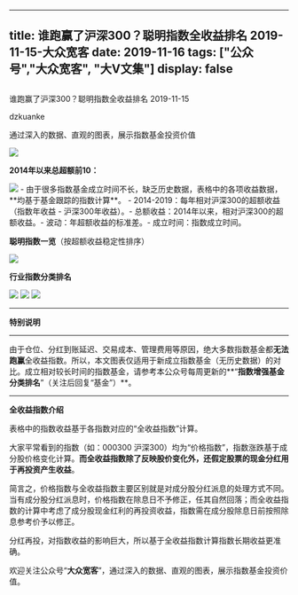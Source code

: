 
---
title:   谁跑赢了沪深300？聪明指数全收益排名 2019-11-15-大众宽客
date: 2019-11-16
tags: ["公众号","大众宽客", "大V文集"]
display: false
---


## 



谁跑赢了沪深300？聪明指数全收益排名 2019-11-15




dzkuanke




通过深入的数据、直观的图表，展示指数基金投资价值


<img class="rich_pages js_insertlocalimg" data-ratio="0.5267489711934157" data-s="300,640" src="https://mmbiz.qpic.cn/mmbiz_png/PKw3FQPmhIgD5cYlRnP6dmkaUgUg4sDGLibDICnbQzOn7Jh8xk5vRoe4glnhxE8Dzva7fdw4iaCicUeCzia6dicZaqA/640?wx_fmt=png" data-type="png" data-w="972" style=""/>



**2014年以来总超额前10：**

<img class="rich_pages js_insertlocalimg" data-ratio="0.5265306122448979" data-s="300,640" src="https://mmbiz.qpic.cn/mmbiz_png/PKw3FQPmhIgD5cYlRnP6dmkaUgUg4sDGQ43gHB6HGyynLnQHAF5xVCG0fJhXyrO3aYav2aGbdE592Zb4stGhUw/640?wx_fmt=png" data-type="png" data-w="980" style=""/>
- 由于很多指数基金成立时间不长，缺乏历史数据，表格中的各项收益数据，**均基于基金跟踪的指数计算**。&nbsp;- 2014-2019：每年相对沪深300的超额收益（指数年收益 - 沪深300年收益）。- 总额收益：2014年以来，相对沪深300的超额收益。- 波动：年超额收益的标准差。- 成立时间：指数成立时间。


**聪明指数一览**（按超额收益稳定性排序）

<img class="rich_pages js_insertlocalimg" data-ratio="1.3274509803921568" data-s="300,640" src="https://mmbiz.qpic.cn/mmbiz_png/PKw3FQPmhIgD5cYlRnP6dmkaUgUg4sDGOPCd6EfjwJZe2lvwL2yo1DCZDEbcXeyiatias9ygwmwQum64fhY4aDrw/640?wx_fmt=png" data-type="png" data-w="1020" style=""/>



**行业指数分类排名**

<img class="rich_pages js_insertlocalimg" data-ratio="1.033596837944664" data-s="300,640" src="https://mmbiz.qpic.cn/mmbiz_png/PKw3FQPmhIgD5cYlRnP6dmkaUgUg4sDGj0gQthtuwfV9CYwhEueDYuLN5IQGCYtdIXTHhQVfpbV1xTsGY6eCFw/640?wx_fmt=png" data-type="png" data-w="1012" style=""/>

<img class="rich_pages js_insertlocalimg" data-ratio="0.6442687747035574" data-s="300,640" src="https://mmbiz.qpic.cn/mmbiz_png/PKw3FQPmhIgD5cYlRnP6dmkaUgUg4sDGTADdWsH8rgLLChjHFRbQG24kibv5roh2CdKVDJbCfT1EOmO45DelGHw/640?wx_fmt=png" data-type="png" data-w="1012" style=""/>

<img class="rich_pages js_insertlocalimg" data-ratio="0.7049180327868853" data-s="300,640" src="https://mmbiz.qpic.cn/mmbiz_png/PKw3FQPmhIgD5cYlRnP6dmkaUgUg4sDGwCjXLksLqkvdCRCLVUFSOpJQTZeW1Z2Nm1MBO2GNjTFVnZ3UvqGUbA/640?wx_fmt=png" data-type="png" data-w="976" style=""/>

****

**特别说明**

****

由于仓位、分红到账延迟、交易成本、管理费用等原因，绝大多数指数基金都**无法跑赢**全收益指数。所以，本文图表仅适用于新成立指数基金（无历史数据）的对比。成立相对较长时间的指数基金，请参考本公众号每周更新的**“****指数增强基金分类排名****”（关注后回复“基金”）**。



****

**全收益指数介绍**



表格中的指数收益基于各指数对应的“全收益指数”计算。



大家平常看到的指数（如：000300 沪深300）均为“价格指数”，指数涨跌基于成分股价格变化计算。**而全收益指数除了反映股价变化外，还假定股票的现金分红用于再投资产生收益**。



简言之，价格指数与全收益指数主要区别就是对成分股分红派息的处理方式不同。当有成分股分红派息时，价格指数在除息日不予修正，任其自然回落；而全收益指数的计算中考虑了成分股现金红利的再投资收益，指数需在成分股除息日前按照除息参考价予以修正。



分红再投，对指数收益的影响巨大，所以基于全收益指数计算指数长期收益更准确。





欢迎关注公众号“**大众宽客**”，通过深入的数据、直观的图表，展示指数基金投资价值。








